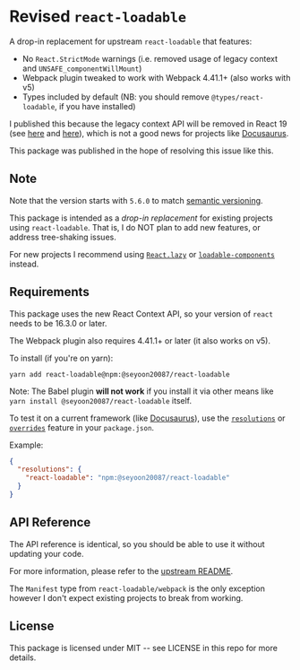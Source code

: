 # Revised `react-loadable`

A drop-in replacement for upstream `react-loadable` that features:

- No `React.StrictMode` warnings (i.e. removed usage of legacy context and `UNSAFE_componentWillMount`)
- Webpack plugin tweaked to work with Webpack 4.41.1+ (also works with v5)
- Types included by default (NB: you should remove `@types/react-loadable`, if you have installed)

I published this because the legacy context API will be removed in React 19 (see [here][react-legacy-context-warn-1] and [here][react-legacy-context-warn-2]), which is not a good news for projects like [Docusaurus][docusaurus].

This package was published in the hope of resolving this issue like this.

## Note

Note that the version starts with `5.6.0` to match [semantic versioning][semver-link].

This package is intended as a _drop-in replacement_ for existing projects using `react-loadable`.
That is, I do NOT plan to add new features, or address tree-shaking issues.

For new projects I recommend using [`React.lazy`](https://react.dev/reference/react/lazy) or [`loadable-components`](https://loadable-components.com/) instead.

## Requirements

This package uses the new React Context API, so your version of `react` needs to be 16.3.0 or later.

The Webpack plugin also requires 4.41.1+ or later (it also works on v5).

To install (if you're on yarn):

```yarn
yarn add react-loadable@npm:@seyoon20087/react-loadable
```

Note: The Babel plugin **will not work** if you install it via other means like `yarn install @seyoon20087/react-loadable` itself.

To test it on a current framework (like [Docusaurus][docusaurus]), use the [`resolutions`][yarn-resolutions] or [`overrides`][npm-overrides] feature in your `package.json`.

Example:
```json
{
  "resolutions": {
    "react-loadable": "npm:@seyoon20087/react-loadable"
  }
}
```

## API Reference

The API reference is identical, so you should be able to use it without updating your code.

For more information, please refer to the [upstream README](https://github.com/jamiebuilds/react-loadable/tree/master#------------api-docs).

The `Manifest` type from `react-loadable/webpack` is the only exception however I don't expect existing projects to break from working.

## License

This package is licensed under MIT -- see LICENSE in this repo for more details.


[react-legacy-context-warn-1]: https://github.com/facebook/react/blame/5998a775194f491afa5d3badd9afe9ceaf12845e/packages/react-reconciler/src/ReactFiberBeginWork.js#L1104-L1110C8
[react-legacy-context-warn-2]: https://github.com/facebook/react/blame/5998a775194f491afa5d3badd9afe9ceaf12845e/packages/react-reconciler/src/ReactFiberClassComponent.js#L413C5-L428C6
[docusaurus]: https://docusaurus.io/
[semver-link]: https://semver.org/
[npm-overrides]: https://docs.npmjs.com/cli/v8/configuring-npm/package-json#overrides
[yarn-resolutions]: https://classic.yarnpkg.com/en/docs/selective-version-resolutions

